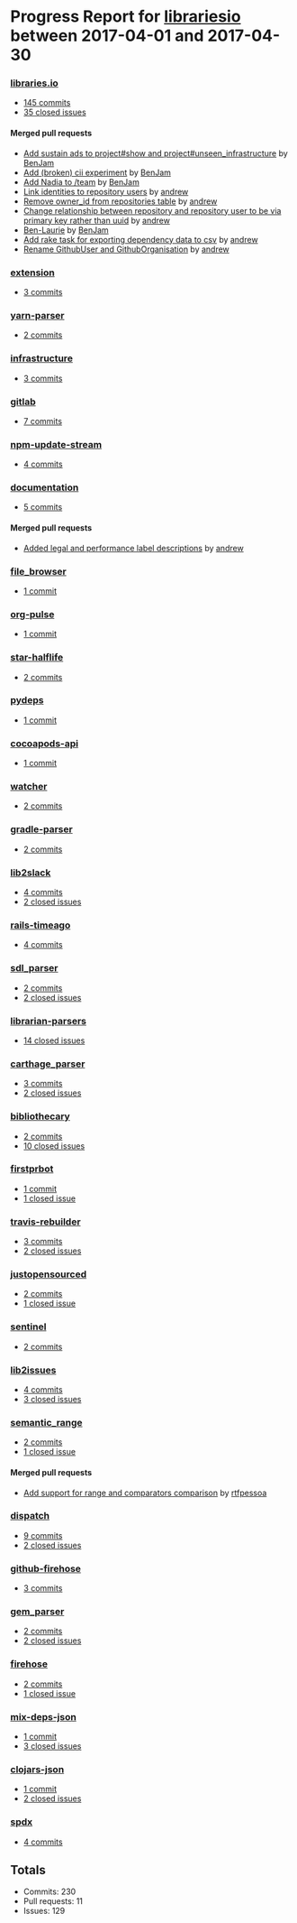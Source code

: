# Progress Report for [librariesio](https://github.com/librariesio) between 2017-04-01 and 2017-04-30

### [libraries.io](https://github.com/librariesio/libraries.io)
-  [145 commits](https://github.com/librariesio/libraries.io/compare/master@%7B1491001200%7D...master@%7B1493593199%7D)
-  [35 closed issues](https://github.com/librariesio/libraries.io/issues?utf8=%E2%9C%93&q=is%3Aissue%20closed%3A2017-04-01..2017-04-30)

#### Merged pull requests
- [Add sustain ads to project#show and project#unseen_infrastructure](https://github.com/librariesio/libraries.io/pull/1386) by [BenJam](https://github.com/BenJam)
- [Add (broken) cii experiment](https://github.com/librariesio/libraries.io/pull/1385) by [BenJam](https://github.com/BenJam)
- [Add Nadia to /team](https://github.com/librariesio/libraries.io/pull/1354) by [BenJam](https://github.com/BenJam)
- [Link identities to repository users](https://github.com/librariesio/libraries.io/pull/1353) by [andrew](https://github.com/andrew)
- [Remove owner_id from repositories table](https://github.com/librariesio/libraries.io/pull/1352) by [andrew](https://github.com/andrew)
- [Change relationship between repository and repository user to be via primary key rather than uuid](https://github.com/librariesio/libraries.io/pull/1351) by [andrew](https://github.com/andrew)
- [Ben-Laurie](https://github.com/librariesio/libraries.io/pull/1349) by [BenJam](https://github.com/BenJam)
- [Add rake task for exporting dependency data to csv](https://github.com/librariesio/libraries.io/pull/1332) by [andrew](https://github.com/andrew)
- [Rename GithubUser and GithubOrganisation](https://github.com/librariesio/libraries.io/pull/1328) by [andrew](https://github.com/andrew)

### [extension](https://github.com/librariesio/extension)
-  [3 commits](https://github.com/librariesio/extension/compare/master@%7B1491001200%7D...master@%7B1493593199%7D)

### [yarn-parser](https://github.com/librariesio/yarn-parser)
-  [2 commits](https://github.com/librariesio/yarn-parser/compare/master@%7B1491001200%7D...master@%7B1493593199%7D)

### [infrastructure](https://github.com/librariesio/infrastructure)
-  [3 commits](https://github.com/librariesio/infrastructure/compare/master@%7B1491001200%7D...master@%7B1493593199%7D)

### [gitlab](https://github.com/librariesio/gitlab)
-  [7 commits](https://github.com/librariesio/gitlab/compare/master@%7B1491001200%7D...master@%7B1493593199%7D)

### [npm-update-stream](https://github.com/librariesio/npm-update-stream)
-  [4 commits](https://github.com/librariesio/npm-update-stream/compare/master@%7B1491001200%7D...master@%7B1493593199%7D)

### [documentation](https://github.com/librariesio/documentation)
-  [5 commits](https://github.com/librariesio/documentation/compare/master@%7B1491001200%7D...master@%7B1493593199%7D)

#### Merged pull requests
- [Added legal and performance label descriptions](https://github.com/librariesio/documentation/pull/45) by [andrew](https://github.com/andrew)

### [file_browser](https://github.com/librariesio/file_browser)
-  [1 commit](https://github.com/librariesio/file_browser/compare/master@%7B1491001200%7D...master@%7B1493593199%7D)

### [org-pulse](https://github.com/librariesio/org-pulse)
-  [1 commit](https://github.com/librariesio/org-pulse/compare/master@%7B1491001200%7D...master@%7B1493593199%7D)

### [star-halflife](https://github.com/librariesio/star-halflife)
-  [2 commits](https://github.com/librariesio/star-halflife/compare/master@%7B1491001200%7D...master@%7B1493593199%7D)

### [pydeps](https://github.com/librariesio/pydeps)
-  [1 commit](https://github.com/librariesio/pydeps/compare/master@%7B1491001200%7D...master@%7B1493593199%7D)

### [cocoapods-api](https://github.com/librariesio/cocoapods-api)
-  [1 commit](https://github.com/librariesio/cocoapods-api/compare/master@%7B1491001200%7D...master@%7B1493593199%7D)

### [watcher](https://github.com/librariesio/watcher)
-  [2 commits](https://github.com/librariesio/watcher/compare/master@%7B1491001200%7D...master@%7B1493593199%7D)

### [gradle-parser](https://github.com/librariesio/gradle-parser)
-  [2 commits](https://github.com/librariesio/gradle-parser/compare/master@%7B1491001200%7D...master@%7B1493593199%7D)

### [lib2slack](https://github.com/librariesio/lib2slack)
-  [4 commits](https://github.com/librariesio/lib2slack/compare/master@%7B1491001200%7D...master@%7B1493593199%7D)
-  [2 closed issues](https://github.com/librariesio/lib2slack/issues?utf8=%E2%9C%93&q=is%3Aissue%20closed%3A2017-04-01..2017-04-30)

### [rails-timeago](https://github.com/librariesio/rails-timeago)
-  [4 commits](https://github.com/librariesio/rails-timeago/compare/master@%7B1491001200%7D...master@%7B1493593199%7D)

### [sdl_parser](https://github.com/librariesio/sdl_parser)
-  [2 commits](https://github.com/librariesio/sdl_parser/compare/master@%7B1491001200%7D...master@%7B1493593199%7D)
-  [2 closed issues](https://github.com/librariesio/sdl_parser/issues?utf8=%E2%9C%93&q=is%3Aissue%20closed%3A2017-04-01..2017-04-30)

### [librarian-parsers](https://github.com/librariesio/librarian-parsers)
-  [14 closed issues](https://github.com/librariesio/librarian-parsers/issues?utf8=%E2%9C%93&q=is%3Aissue%20closed%3A2017-04-01..2017-04-30)

### [carthage_parser](https://github.com/librariesio/carthage_parser)
-  [3 commits](https://github.com/librariesio/carthage_parser/compare/master@%7B1491001200%7D...master@%7B1493593199%7D)
-  [2 closed issues](https://github.com/librariesio/carthage_parser/issues?utf8=%E2%9C%93&q=is%3Aissue%20closed%3A2017-04-01..2017-04-30)

### [bibliothecary](https://github.com/librariesio/bibliothecary)
-  [2 commits](https://github.com/librariesio/bibliothecary/compare/master@%7B1491001200%7D...master@%7B1493593199%7D)
-  [10 closed issues](https://github.com/librariesio/bibliothecary/issues?utf8=%E2%9C%93&q=is%3Aissue%20closed%3A2017-04-01..2017-04-30)

### [firstprbot](https://github.com/librariesio/firstprbot)
-  [1 commit](https://github.com/librariesio/firstprbot/compare/master@%7B1491001200%7D...master@%7B1493593199%7D)
-  [1 closed issue](https://github.com/librariesio/firstprbot/issues?utf8=%E2%9C%93&q=is%3Aissue%20closed%3A2017-04-01..2017-04-30)

### [travis-rebuilder](https://github.com/librariesio/travis-rebuilder)
-  [3 commits](https://github.com/librariesio/travis-rebuilder/compare/master@%7B1491001200%7D...master@%7B1493593199%7D)
-  [2 closed issues](https://github.com/librariesio/travis-rebuilder/issues?utf8=%E2%9C%93&q=is%3Aissue%20closed%3A2017-04-01..2017-04-30)

### [justopensourced](https://github.com/librariesio/justopensourced)
-  [2 commits](https://github.com/librariesio/justopensourced/compare/master@%7B1491001200%7D...master@%7B1493593199%7D)
-  [1 closed issue](https://github.com/librariesio/justopensourced/issues?utf8=%E2%9C%93&q=is%3Aissue%20closed%3A2017-04-01..2017-04-30)

### [sentinel](https://github.com/librariesio/sentinel)
-  [2 commits](https://github.com/librariesio/sentinel/compare/master@%7B1491001200%7D...master@%7B1493593199%7D)

### [lib2issues](https://github.com/librariesio/lib2issues)
-  [4 commits](https://github.com/librariesio/lib2issues/compare/master@%7B1491001200%7D...master@%7B1493593199%7D)
-  [3 closed issues](https://github.com/librariesio/lib2issues/issues?utf8=%E2%9C%93&q=is%3Aissue%20closed%3A2017-04-01..2017-04-30)

### [semantic_range](https://github.com/librariesio/semantic_range)
-  [2 commits](https://github.com/librariesio/semantic_range/compare/master@%7B1491001200%7D...master@%7B1493593199%7D)
-  [1 closed issue](https://github.com/librariesio/semantic_range/issues?utf8=%E2%9C%93&q=is%3Aissue%20closed%3A2017-04-01..2017-04-30)

#### Merged pull requests
- [Add support for range and comparators comparison](https://github.com/librariesio/semantic_range/pull/62) by [rtfpessoa](https://github.com/rtfpessoa)

### [dispatch](https://github.com/librariesio/dispatch)
-  [9 commits](https://github.com/librariesio/dispatch/compare/master@%7B1491001200%7D...master@%7B1493593199%7D)
-  [2 closed issues](https://github.com/librariesio/dispatch/issues?utf8=%E2%9C%93&q=is%3Aissue%20closed%3A2017-04-01..2017-04-30)

### [github-firehose](https://github.com/librariesio/github-firehose)
-  [3 commits](https://github.com/librariesio/github-firehose/compare/master@%7B1491001200%7D...master@%7B1493593199%7D)

### [gem_parser](https://github.com/librariesio/gem_parser)
-  [2 commits](https://github.com/librariesio/gem_parser/compare/master@%7B1491001200%7D...master@%7B1493593199%7D)
-  [2 closed issues](https://github.com/librariesio/gem_parser/issues?utf8=%E2%9C%93&q=is%3Aissue%20closed%3A2017-04-01..2017-04-30)

### [firehose](https://github.com/librariesio/firehose)
-  [2 commits](https://github.com/librariesio/firehose/compare/master@%7B1491001200%7D...master@%7B1493593199%7D)
-  [1 closed issue](https://github.com/librariesio/firehose/issues?utf8=%E2%9C%93&q=is%3Aissue%20closed%3A2017-04-01..2017-04-30)

### [mix-deps-json](https://github.com/librariesio/mix-deps-json)
-  [1 commit](https://github.com/librariesio/mix-deps-json/compare/master@%7B1491001200%7D...master@%7B1493593199%7D)
-  [3 closed issues](https://github.com/librariesio/mix-deps-json/issues?utf8=%E2%9C%93&q=is%3Aissue%20closed%3A2017-04-01..2017-04-30)

### [clojars-json](https://github.com/librariesio/clojars-json)
-  [1 commit](https://github.com/librariesio/clojars-json/compare/master@%7B1491001200%7D...master@%7B1493593199%7D)
-  [2 closed issues](https://github.com/librariesio/clojars-json/issues?utf8=%E2%9C%93&q=is%3Aissue%20closed%3A2017-04-01..2017-04-30)

### [spdx](https://github.com/librariesio/spdx)
-  [4 commits](https://github.com/librariesio/spdx/compare/master@%7B1491001200%7D...master@%7B1493593199%7D)

## Totals
- Commits: 230
- Pull requests: 11
- Issues: 129